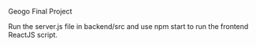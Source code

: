 Geogo Final Project

Run the server.js file in backend/src and use npm start to run the frontend ReactJS script.




